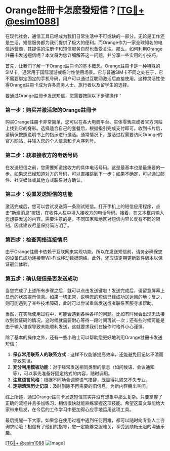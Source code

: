 # Orange註冊卡怎麽發短信？[[TG💪+ @esim1088](https://t.me/s/esim1088)]

在现代社会，通信工具已经成为我们日常生活中不可或缺的一部分。无论是工作还是生活，短信服务都为我们提供了极大的便利。而Orange作为一家全球知名的电信运营商，其提供的注册卡和短信服务自然也备受关注。那么，如何利用Orange註冊卡发送短信呢？本文将为您详细解答这一问题，并分享一些实用的小技巧。

首先，让我们了解一下Orange註冊卡的基本概念。Orange註冊卡是一种特殊的SIM卡，通常用于国际漫游或临时性使用场景。它与普通SIM卡不同之处在于，它不需要绑定固定的手机号码，用户可以通过互联网激活后直接使用。这种灵活性使得Orange註冊卡成为许多商务人士、旅行者以及留学生的选择。

要通过Orange註冊卡发送短信，您需要按照以下步骤操作：

### 第一步：购买并激活您的Orange註冊卡

购买Orange註冊卡非常简单，您可以在各大电商平台、实体零售店或者官方网站上找到它的身影。选择适合自己的套餐后，根据指引完成支付即可。收到卡片后，请确保按照说明书上的指示进行激活。通常情况下，激活过程需要访问Orange的官方网站，并输入您的个人信息和卡片序列号。

### 第二步：获取接收方的电话号码

在发送短信之前，您需要知道接收方的具体电话号码。这是最基本也是最重要的一步。如果您已经知道对方的号码，可以直接跳到下一步；如果不确定，可以通过邮件、社交媒体或其他方式联系对方确认。

### 第三步：设置发送短信的功能

激活完成后，您可以尝试发送第一条测试短信。打开手机上的短信应用程序，点击“新建消息”按钮，在收件人栏中填入接收方的电话号码。接着，在文本框内输入您想要发送的内容。需要注意的是，不同国家和地区对短信内容长度有不同的限制，因此建议尽量保持简洁明了。

### 第四步：检查网络连接情况

由于Orange註冊卡依赖于互联网来实现功能，所以在发送短信前，请务必确保您的设备已成功连接至Wi-Fi或移动数据网络。此外，还应该定期更新软件版本以保证最佳体验。

### 第五步：确认短信是否发送成功

当您完成了上述所有步骤之后，就可以点击发送键啦！发送完成后，请留意屏幕上显示的状态提示信息。如果一切正常，说明您的短信已经成功送达目的地；反之，则可能遇到了某些技术障碍，此时可以尝试重新发送或者联系客服寻求帮助。

当然，在实际使用过程中，可能会遇到各种各样的问题。比如有时候会出现无法接收到验证码的情况，这时候就需要耐心等待一段时间再试一次；还有些时候可能是由于输入错误导致未能顺利发送，这就要求我们在操作时格外小心谨慎。

除了基本的操作之外，还有一些小贴士可以帮助您更好地利用Orange註冊卡发送短信：

1. **保存常用联系人的联系方式**：这样不仅能够提高效率，还能避免因记忆不清而导致失误。
2. **充分利用模板功能**：对于经常发送相同类型的信息（如问候语、会议通知等），可以事先准备好固定格式的内容，随时调用。
3. **注意语言风格**：根据不同场合调整语气措辞，既显得礼貌又不失专业。
4. **定期清理历史记录**：及时删除不再需要的旧信息，为新内容腾出空间。

综上所述，通过Orange註冊卡发送短信其实并没有想象中那么复杂。只要掌握了正确的流程并且多加练习，相信很快就能熟练掌握这项技能。希望这篇文章能给大家带来启发，在今后的工作学习中更加得心应手地运用这项工具。

最后提醒一下大家，如果您在使用过程中遇到任何困难，都可以随时向专业人士咨询求助哦！相信有了他们的指导，您一定能够克服难关，享受到顺畅无阻的沟通乐趣。

[[TG💪+ @esim1088](https://t.me/s/esim1088) ![Image](https://i.postimg.cc/4NQfJmqS/Snipaste-2025-05-13-00-14-12.png)]